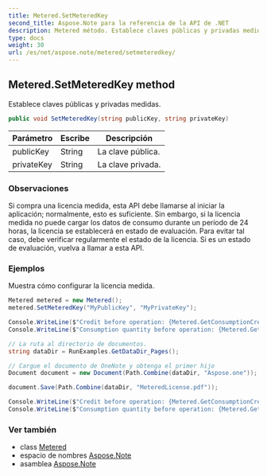 ```yaml
---
title: Metered.SetMeteredKey
second_title: Aspose.Note para la referencia de la API de .NET
description: Metered método. Establece claves públicas y privadas medidas.
type: docs
weight: 30
url: /es/net/aspose.note/metered/setmeteredkey/
---
```

## Metered.SetMeteredKey method

Establece claves públicas y privadas medidas.

```csharp
public void SetMeteredKey(string publicKey, string privateKey)
```

| Parámetro | Escribe | Descripción |
| --- | --- | --- |
| publicKey | String | La clave pública. |
| privateKey | String | La clave privada. |

### Observaciones

Si compra una licencia medida, esta API debe llamarse al iniciar la aplicación; normalmente, esto es suficiente. Sin embargo, si la licencia medida no puede cargar los datos de consumo durante un período de 24 horas, la licencia se establecerá en estado de evaluación. Para evitar tal caso, debe verificar regularmente el estado de la licencia. Si es un estado de evaluación, vuelva a llamar a esta API.

### Ejemplos

Muestra cómo configurar la licencia medida.

```csharp
Metered metered = new Metered();
metered.SetMeteredKey("MyPublicKey", "MyPrivateKey");

Console.WriteLine($"Credit before operation: {Metered.GetConsumptionCredit():F2}");
Console.WriteLine($"Consumption quantity before operation: {Metered.GetConsumptionQuantity():F2}");

// La ruta al directorio de documentos.
string dataDir = RunExamples.GetDataDir_Pages();

// Cargue el documento de OneNote y obtenga el primer hijo           
Document document = new Document(Path.Combine(dataDir, "Aspose.one"));

document.Save(Path.Combine(dataDir, "MeteredLicense.pdf"));

Console.WriteLine($"Credit before operation: {Metered.GetConsumptionCredit():F2}");
Console.WriteLine($"Consumption quantity before operation: {Metered.GetConsumptionQuantity():F2}");
```

### Ver también

* class [Metered](../)
* espacio de nombres [Aspose.Note](../../metered/)
* asamblea [Aspose.Note](../../../)


